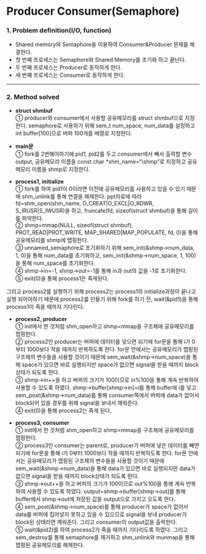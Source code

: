 # Producer Consumer(Semaphore)
### 1. Problem definition(I/O, function)
 * Shared memory와 Semaphore을 이용하여 Consumer&Producer 문제를 해결한다.  
 * 첫 번째 프로세스는 Semaphore와 Shared Memory를 초기화 하고 끝난다.  
 * 두 번째 프로세스는 Producer로 동작하게 한다.  
 * 세 번째 프로세스는 Consumer로 동작하게 한다.  
- - - 
### 2. Method solved  
 * __struct shmbuf__  
 ① producer와 consumer에서 사용할 공유메모리를 struct shmbuf으로 지정한다. semaphore로 사용하기 위해 sem_t num_space, num_data를 설정하고 int buffer[100]으로 버퍼 100개를 배열로 지정한다.  

 * __main문__  
 ① fork를 2번해야하기에 pid1, pid2를 두고 consumer에서 빼서 출력할 변수 output, 공유메모리 이름을 const char *shm_name=“\shmp”로 지정하고 공유메모리 이름을 shmp로 지정한다.  
  
 * __process1, initialize__  
 ① fork를 하여 pid1이 0이라면 이전에 공유메모리를 사용하고 있을 수 있기 때문에 shm_unlink를 통해 연결을 해제한다. ppt자료에 따라 fd=shm_open(shm_name, O_CREAT|O_EXCL|O_RDWR, S_IRUSR|S_IWUSR)을 하고, fruncate(fd, sizeof(struct shmbuf)을 통해 길이를 파악한다.  
 ② shmp=mmap(NULL, sizeof(struct shmbuf), PROT_READ|PROT_WRITE, MAP_SHARED|MAP_POPULATE, fd, 0)을 통해 공유메모리를 shmp에 맵핑한다.  
 ③ unnamed_semaphore로 초기화하기 위해 sem_init(&shmp->num_data, 1, 0)을 통해 num_data를 초기화하고, sem_init(&shmp->num_space, 1, 100)을 통해 num_space를 초기화한다.  
 ④ shmp->in=-1, shmp->out=-1를 통해 in과 out의 값을 -1로 초기화한다.  
 ⑤ exit(0)을 통해 process1은 죽게된다.  
  
  그리고 process2를 실행하기 위해 process2는 process1의 initialize과정이 끝나고 실행 되어야하기 때문에 process2를 만들기 위해 fork를 하기 전, wait(&pid1)을 통해 process1이 죽을 때까지 기다린다.  
  
 * __process2, producer__  
 ① init에서 한 것처럼 shm_open하고 shmp=mmap을 구조체에 공유메모리를 맵핑한다.  
 ② process2인 producer는 버퍼에 데이터를 넣으면 되기에 for문을 통해 i가 0부터 1000보다 작을 때까지 반복하도록 한다. for문 안에서는 공유메모리가 맵핑된 구조체의 변수들을 사용할 것이기 때문에 sem_wait(&shmp->num_space)을 통해 space가 있으면 바로 실행되지만 space가 없으면 signal을 받을 때까지 block상태가 되도록 한다.  
 ③ shmp->in++을 하고 버퍼의 크기가 100이므로 in%100을 통해 계속 반복하여 사용할 수 있도록 하였다. shmp->buffer[shmp->in]=i를 통해 buffer에 i를 넣고 sem_post(&shmp->num_data)를 통해 consumer쪽에서 버퍼에 data가 없어서 block되어 있을 경우를 위해 signal을 보내서 깨워준다.  
 ④ exit(0)을 통해 process2는 죽게 된다.  

 * __process3, consumer__  
 ① init에서 한 것처럼 shm_open하고 shmp=mmap을 구조체에 공유메모리를 맵핑한다.  
 ② process3인 consumer는 parent로, producer가 버퍼에 넣은 데이터를 빼면 되기에 for문을 통해 i가 0부터 1000보다 작을 때까지 반복하도록 한다. for문 안에서는 공유메모리가 맵핑된 구조체의 변수들을 사용할 것이기 때문에 sem_wait(&shmp->num_data)을 통해 data가 있으면 바로 실행되지만 data가 없으면 signal을 받을 때까지 block상태가 되도록 한다.  
 ③ shmp->out++을 하고 버퍼의 크기가 100이므로 out%100을 통해 계속 반복하여 사용할 수 있도록 하였다. output=shmp->buffer[shmp->out]를 통해 buffer에서 shmp->out에 저장된 값을 output으로 가지고 오도록 한다.  
 ④ sem_post(&shmp->num_space)를 통해 producer가 space가 없어서 data를 버퍼에 집어넣지 못하고 있을 수 있으므로 signal을 보내 producer가 block된 상태라면 깨워준다. 그리고 consumer의 output값을 출력한다.  
 ⑤ wait(&pid2)를 하여 process2가 죽을 때까지 기다리도록 하였다. 그리고 sem_destroy를 통해 semaphore를 제거하고 shm_unlink와 munmap을 통해 맵핑된 공유메모리를 해제한다.  